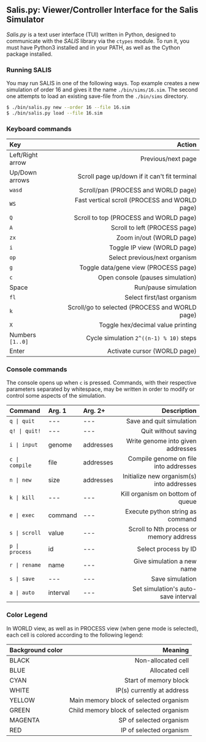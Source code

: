 ## Salis.py: Viewer/Controller Interface for the Salis Simulator
*Salis.py* is a text user interface (TUI) written in Python, designed to
communicate with the *SALIS* library via the `ctypes` module. To run it, you
must have Python3 installed and in your PATH, as well as the Cython package
installed.

### Running SALIS
You may run SALIS in one of the following ways. Top example creates a new
simulation of order 16 and gives it the name `./bin/sims/16.sim`. The second
one attempts to load an existing save-file from the `./bin/sims` directory.
```bash
$ ./bin/salis.py new --order 16 --file 16.sim
$ ./bin/salis.py load --file 16.sim
```

### Keyboard commands
|Key |Action |
|:---|------:|
|Left/Right arrow |Previous/next page |
|Up/Down arrows   |Scroll page up/down if it can't fit terminal |
|`wasd`           |Scroll/pan (PROCESS and WORLD page) |
|`WS`             |Fast vertical scroll (PROCESS and WORLD page) |
|`Q`              |Scroll to top (PROCESS and WORLD page) |
|`A`              |Scroll to left (PROCESS page) |
|`zx`             |Zoom in/out (WORLD page) |
|`i`              |Toggle IP view (WORLD page) |
|`op`             |Select previous/next organism |
|`g`              |Toggle data/gene view (PROCESS page) |
|`c`              |Open console (pauses simulation) |
|Space            |Run/pause simulation |
|`fl`             |Select first/last organism |
|`k`              |Scroll/go to selected (PROCESS and WORLD page) |
|`X`              |Toggle hex/decimal value printing |
|Numbers `[1..0]` |Cycle simulation `2^((n-1) % 10)` steps |
|Enter            |Activate cursor (WORLD page) |

### Console commands
The console opens up when `c` is pressed. Commands, with their respective
parameters separated by whitespace, may be written in order to modify or
control some aspects of the simulation.

|Command |Arg. 1 |Arg. 2+ |Description |
|:-------|:------|:-------|-----------:|
|`q \| quit`    |---      |---       |Save and quit simulation |
|`q! \| quit!`  |---      |---       |Quit without saving |
|`i \| input`   |genome   |addresses |Write genome into given addresses |
|`c \| compile` |file     |addresses |Compile genome on file into addresses |
|`n \| new`     |size     |addresses |Initialize new organism(s) into addresses |
|`k \| kill`    |---      |---       |Kill organism on bottom of queue |
|`e \| exec`    |command  |---       |Execute python string as command |
|`s \| scroll`  |value    |---       |Scroll to Nth process or memory address |
|`p \| process` |id       |---       |Select process by ID |
|`r \| rename`  |name     |---       |Give simulation a new name |
|`s \| save`    |---      |---       |Save simulation |
|`a \| auto`    |interval |---       |Set simulation's auto-save interval |

### Color Legend
In WORLD view, as well as in PROCESS view (when gene mode is selected), each
cell is colored according to the following legend:

|Background color |Meaning |
|:----------------|-------:|
|BLACK   |Non-allocated cell |
|BLUE    |Allocated cell |
|CYAN    |Start of memory block |
|WHITE   |IP(s) currently at address |
|YELLOW  |Main memory block of selected organism |
|GREEN   |Child memory block of selected organism |
|MAGENTA |SP of selected organism |
|RED     |IP of selected organism |
